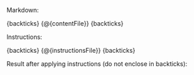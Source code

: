 Markdown:

{backticks}
{@{contentFile}}
{backticks}

Instructions:

{backticks}
{@{instructionsFile}}
{backticks}

Result after applying instructions (do not enclose in backticks):
